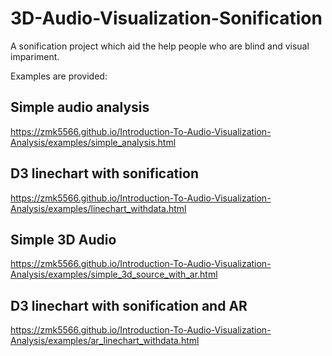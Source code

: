 #  3D-Audio-Visualization-Sonification

A sonification project which aid the help people who are blind and visual impariment.

Examples are provided:

## Simple audio analysis

https://zmk5566.github.io/Introduction-To-Audio-Visualization-Analysis/examples/simple_analysis.html

## D3 linechart with sonification 

https://zmk5566.github.io/Introduction-To-Audio-Visualization-Analysis/examples/linechart_withdata.html

## Simple 3D Audio 

https://zmk5566.github.io/Introduction-To-Audio-Visualization-Analysis/examples/simple_3d_source_with_ar.html 


## D3 linechart with sonification and AR

https://zmk5566.github.io/Introduction-To-Audio-Visualization-Analysis/examples/ar_linechart_withdata.html
